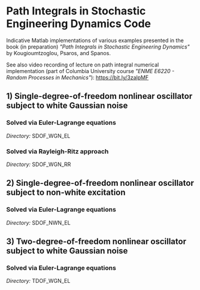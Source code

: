 # Path Integrals in Stochastic Engineering Dynamics Code

Indicative Matlab implementations of various examples presented in the book (in preparation) *"Path Integrals in Stochastic Engineering Dynamics"* by Kougioumtzoglou, Psaros, and Spanos.

See also video recording of lecture on path integral numerical implementation (part of Columbia University course *"ENME E6220 - Random Processes in Mechanics"*): https://bit.ly/3zalpMF


## 1) Single-degree-of-freedom nonlinear oscillator subject to white Gaussian noise

### Solved via Euler-Lagrange equations
*Directory:* SDOF_WGN_EL

### Solved via Rayleigh-Ritz approach
*Directory:* SDOF_WGN_RR

## 2) Single-degree-of-freedom nonlinear oscillator subject to non-white excitation

### Solved via Euler-Lagrange equations
*Directory:* SDOF_NWN_EL

## 3) Two-degree-of-freedom nonlinear oscillator subject to white Gaussian noise

### Solved via Euler-Lagrange equations
*Directory:* TDOF_WGN_EL
 
